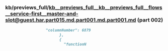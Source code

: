 ### kb/previews_full/kb__previews_full__kb__previews_full__flows__service-first__master-and-slot@guest.har.part015.md.part001.md.part001.md (part 002)

```md
                  "columnNumber": 6879
                        },
                        {
                          "functionN
```

```
